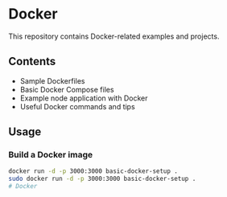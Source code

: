 # Docker

This repository contains Docker-related examples and projects.

## Contents

- Sample Dockerfiles
- Basic Docker Compose files
- Example node application with Docker
- Useful Docker commands and tips

## Usage

### Build a Docker image

```bash
docker run -d -p 3000:3000 basic-docker-setup .
sudo docker run -d -p 3000:3000 basic-docker-setup .
# Docker

